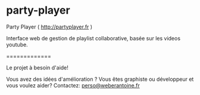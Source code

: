 party-player
============

Party Player ( http://partyplayer.fr )

Interface web de gestion de playlist collaborative, basée sur les videos youtube.



=============

Le projet à besoin d'aide!

Vous avez des idées d'amélioration ? 
Vous êtes graphiste ou développeur et vous voulez aider?
Contactez: perso@weberantoine.fr

